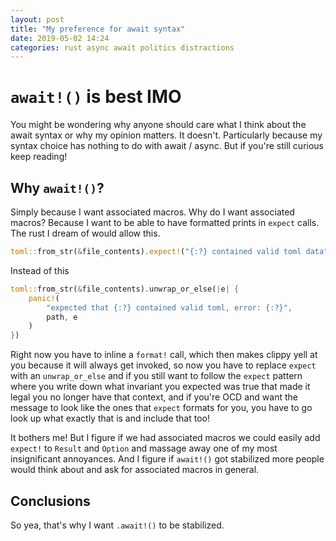 ```yaml
---
layout: post
title: "My preference for await syntax"
date: 2019-05-02 14:24
categories: rust async await politics distractions
---
```


# `await!()` is best IMO

You might be wondering why anyone should care what I think about the await syntax or why my opinion matters. It doesn't. Particularly because my syntax choice has nothing to do with await / async. But if you're still curious keep reading!

## Why `await!()`?

Simply because I want associated macros. Why do I want associated macros? Because I want to be able to have formatted prints in `expect` calls. The rust I dream of would allow this.

```rust
toml::from_str(&file_contents).expect!("{:?} contained valid toml data", path);
```

Instead of this

```rust
toml::from_str(&file_contents).unwrap_or_else(|e| {
    panic!(
        "expected that {:?} contained valid toml, error: {:?}",
        path, e
    )
})
```

Right now you have to inline a `format!` call, which then makes clippy yell at you because it will always get invoked, so now you have to replace `expect` with an `unwrap_or_else` and if you still want to follow the `expect` pattern where you write down what invariant you expected was true that made it legal you no longer have that context, and if you're OCD and want the message to look like the ones that `expect` formats for you, you have to go look up what exactly that is and include that too!

It bothers me! But I figure if we had associated macros we could easily add `expect!` to `Result` and `Option` and massage away one of my most insignificant annoyances. And I figure if `await!()` got stabilized more people would think about and ask for associated macros in general.

## Conclusions

So yea, that's why I want `.await!()` to be stabilized.

